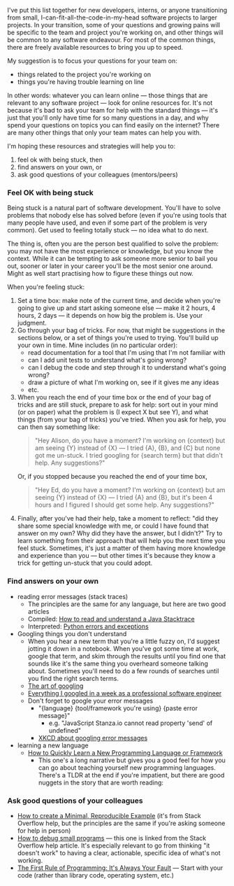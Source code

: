 I've put this list together for new developers, interns, or anyone transitioning
from small, I-can-fit-all-the-code-in-my-head software projects to larger
projects. In your transition, some of your questions and growing pains will be
specific to the team and project you're working on, and other things will be
common to any software endeavour. For most of the common things, there are
freely available resources to bring you up to speed.

My suggestion is to focus your questions for your team on:

 - things related to the project you're working on
 - things you're having trouble learning on line

In other words: whatever you can learn online &mdash; those things that are relevant
to any software project &mdash; look for online resources for. It's not because it's
bad to ask your team for help with the standard things &mdash; it's just that
you'll only have time for so many questions in a day, and why spend your
questions on topics you can find easily on the internet? There are many other
things that only your team mates can help you with.

I'm hoping these resources and strategies will help you to:

1. feel ok with being stuck, then
2. find answers on your own, or
3. ask good questions of your colleagues (mentors/peers)

### Feel OK with being stuck

Being stuck is a natural part of software development. You'll have to solve
problems that nobody else has solved before (even if you're using tools that many
people have used, and even if some part of the problem is very common). Get used
to feeling totally stuck &mdash; no idea what to do next. 

The thing is, often you are the person best qualified to solve the problem: you
may not have the most experience or knowledge, but you know the context. While
it can be tempting to ask someone more senior to bail you out, sooner or later
in your career you'll be the most senior one around. Might as well start
practising how to figure these things out now.

When you're feeling stuck:

<ol>
  <li> Set a time box: make note of the current time, and decide when you're going
     to give up and start asking someone else &mdash; make it 2 hours, 4 hours, 2
     days &mdash; it depends on how big the problem is. Use your judgment.
  </li>
  <li> Go through your bag of tricks. For now, that might be suggestions in the
  sections below, or a set of things you're used to trying. You'll build up your
  own in time.  Mine includes (in no particular order):
     <ul>
       <li> read documentation for a tool that I'm using that I'm not familiar with
       <li> can I add unit tests to understand what's going wrong?
       <li> can I debug the code and step through it to understand what's going
         wrong?
       <li> draw a picture of what I'm working on, see if it gives me any ideas
       <li> etc.
     </ul>
  </li>
  <li>When you reach the end of your time box or the end of your bag of tricks
    and are still stuck, prepare to ask for help: sort out in your mind (or on
    paper) what the problem is (I expect X but see Y), and what things (from
    your bag of tricks) you've tried. When you ask for help, you can then say
    something like:
    <blockquote>
      "Hey Alison, do you have a moment? I'm working on {context} but am seeing
      {Y} instead of {X} &mdash; I tried {A}, {B}, and {C} but none got me
      un-stuck. I tried googling for {search term} but that didn't help. Any
      suggestions?"
    </blockquote>
    Or, if you stopped because you reached the end of your time box,
    <blockquote>
      "Hey Ed, do you have a moment? I'm working on {context} but am seeing
      {Y} instead of {X} &mdash; I tried {A} and {B}, but it's been 4 hours and I 
      figured I should get some help. Any suggestions?"
    </blockquote>
  </li>
  <li> Finally, after you've had their help, take a moment to reflect: "did they
    share some special knowledge with me, or could I have found that answer on my
    own? Why did they have the answer, but I didn't?" Try to learn something from
    their approach that will help you the next time you feel stuck. Sometimes,
    it's just a matter of them having more knowledge and experience than you
    &mdash; but other times it's because they know a trick for getting un-stuck
    that you could adopt.
  </li>
</ol>

### Find answers on your own
- reading error messages (stack traces)
  - The principles are the same for any language, but here are two good articles
  - Compiled: [How to read and understand a Java Stacktrace](https://www.twilio.com/blog/how-to-read-and-understand-a-java-stacktrace)
  - Interpreted: [Python errors and exceptions
](https://anenadic.github.io/2014-11-10-manchester/novice/python/07-errors.html)
- Googling things you don't understand
  - When you hear a new term that you're a little fuzzy on, I'd suggest jotting
    it down in a notebook. When you've got some time at work, google that term,
    and skim through the results until you find one that sounds like it's the
    same thing you overheard someone talking about. Sometimes you'll need to do
    a few rounds of searches until you find the right search terms.
  - [The art of googling](https://www.giftegwuenu.com/the-art-of-googling/)
  - [Everything I googled in a week as a professional software
    engineer](https://localghost.dev/2019/09/everything-i-googled-in-a-week-as-a-professional-software-engineer/)
  - Don't forget to google your error messages
    - "{language} {tool/framework you're using} {paste error message}"
      - e.g. "JavaScript Stanza.io cannot read property 'send' of undefined"
    - [XKCD about googling error messages](https://xkcd.com/979/)
- learning a new language
  - [How to Quickly Learn a New Programming Language or
    Framework](https://nickjanetakis.com/blog/how-to-quickly-learn-a-new-programming-language-or-framework)
      - This one's a long narrative but gives you a good feel for how you can go
        about teaching yourself new programming languages. There's a TLDR at the end
        if you're impatient, but there are good nuggets in the story that are worth
        reading: 

### Ask good questions of your colleagues
- [How to create a Minimal, Reproducible Example](https://stackoverflow.com/help/minimal-reproducible-example) (it's from Stack Overflow help, but the principles are the same if you're asking someone for help in person)
- [How to debug small
  programs](https://ericlippert.com/2014/03/05/how-to-debug-small-programs/)
  &mdash; this one is linked from the Stack Overflow help article. It's especially
  relevant to go from thinking "it doesn't work" to having a clear, actionable,
  specific idea of what's not working.
- [The First Rule of Programming: It's Always Your
  Fault](https://blog.codinghorror.com/the-first-rule-of-programming-its-always-your-fault/)
  &mdash; Start with your code (rather than library code, operating system,
  etc.) 
